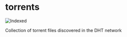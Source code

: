 torrents 
========
![Indexed](https://img.shields.io/badge/indexed-87196-blue)

Collection of torrent files discovered in the DHT network
